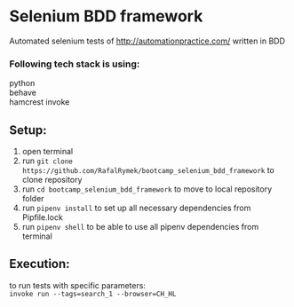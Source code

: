 # Selenium BDD framework

Automated selenium tests of http://automationpractice.com/ written in BDD

### Following tech stack is using:

python  
behave  
hamcrest 
invoke

## Setup:  
1. open terminal
2. run `git clone https://github.com/RafalRymek/bootcamp_selenium_bdd_framework` to clone repository 
3. run `cd bootcamp_selenium_bdd_framework` to move to local repository folder
4. run `pipenv install` to set up all necessary dependencies from Pipfile.lock
5. run `pipenv shell` to be able to use all pipenv dependencies from terminal

## Execution:

to run tests with specific parameters:  
`invoke run --tags=search_1 --browser=CH_HL`
